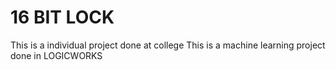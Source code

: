 # 16 BIT LOCK
This is a individual project done at college
This is a machine learning project done in LOGICWORKS

